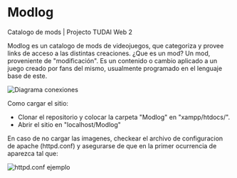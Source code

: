 # Modlog
Catalogo de mods | Projecto TUDAI Web 2

Modlog es un catalogo de mods de videojuegos, que categoriza y provee links de acceso a las distintas creaciones.
¿Que es un mod? Un mod, proveniente de "modificación". Es un contenido o cambio aplicado a un juego creado por fans del mismo, usualmente programado en el lenguaje base de este.


![Diagrama conexiones](https://github.com/lucalis023/Modlog/blob/main/diagramaRelaciones.jfif?raw=true)



Como cargar el sitio:

- Clonar el repositorio y colocar la carpeta "Modlog" en "xampp/htdocs/". 
- Abrir el sitio en "localhost/Modlog" 

En caso de no cargar las imagenes, checkear el archivo de configuracion de apache (httpd.conf) y asegurarse de que en la primer ocurrencia de <Directory /> aparezca tal que:

![httpd.conf ejemplo](https://github.com/lucalis023/Modlog/blob/main/httpdExample.png?raw=true)